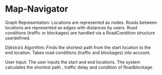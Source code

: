 # Map-Navigator

Graph Representation:
Locations are represented as nodes. 
Roads between locations are represented as edges with distances by users.
Road conditions (traffic or blockages) are handled via a RoadCondition structure userdefined.

Dijkstra’s Algorithm:
Finds the shortest path from the start location to the end location.
Takes road conditions (traffic and blockages) into account.

User Input:
The user inputs the start and end locations.
The system calculates the shortest path , traffic delay and condition of Roadblockage.

